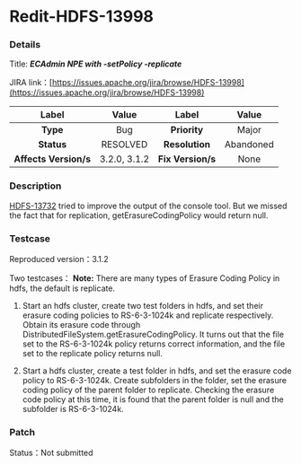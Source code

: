 # Redit-HDFS-13998

### Details

Title: ***ECAdmin NPE with -setPolicy -replicate***

JIRA link：[https://issues.apache.org/jira/browse/HDFS-13998](https://issues.apache.org/jira/browse/HDFS-13998)

|         Label         |     Value     |      Label      |       Value        |
|:---------------------:|:-------------:|:---------------:|:------------------:|
|       **Type**        |      Bug      |  **Priority**   |       Major        |
|      **Status**       |   RESOLVED    | **Resolution**  |     Abandoned      |
| **Affects Version/s** | 3.2.0, 3.1.2  | **Fix Version/s** |       None       |

### Description

[HDFS-13732](https://issues.apache.org/jira/browse/HDFS-13732) tried to improve the output of the console tool. But we missed the fact that for replication, getErasureCodingPolicy would return null.


### Testcase

Reproduced version：3.1.2

Two testcases：
**Note:** There are many types of Erasure Coding Policy in hdfs, the default is replicate.

1. Start an hdfs cluster, create two test folders in hdfs, and set their erasure coding policies to RS-6-3-1024k and replicate respectively. Obtain its erasure code through DistributedFileSystem.getErasureCodingPolicy. It turns out that the file set to the RS-6-3-1024k policy returns correct information, and the file set to the replicate policy returns null.

2. Start a hdfs cluster, create a test folder in hdfs, and set the erasure code policy to RS-6-3-1024k. Create subfolders in the folder, set the erasure coding policy of the parent folder to replicate. Checking the erasure code policy at this time, it is found that the parent folder is null and the subfolder is RS-6-3-1024k.

### Patch 

Status：Not submitted
